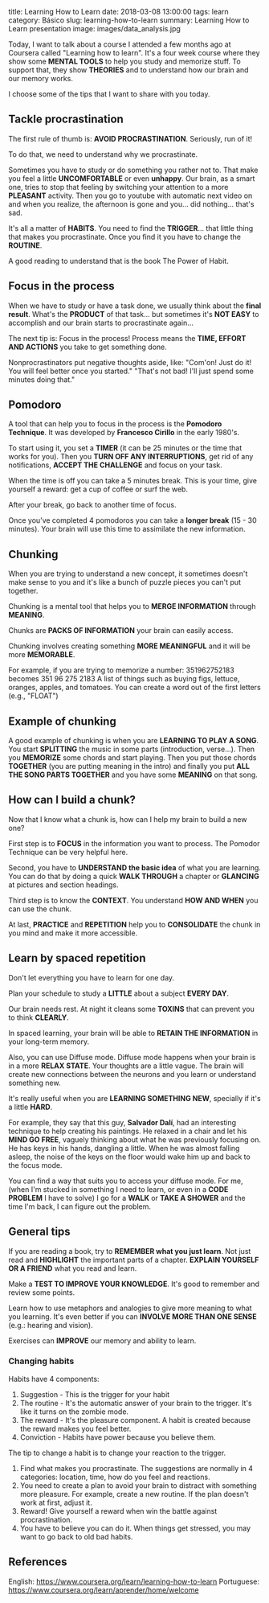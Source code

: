 title: Learning How to Learn
date: 2018-03-08 13:00:00
tags: learn
category: Básico
slug: learning-how-to-learn
summary: Learning How to Learn presentation
image: images/data_analysis.jpg

Today, I want to talk about a course I attended a few months ago at Coursera called "Learning how to learn". It's a four week course where they show some **MENTAL TOOLS** to help you study and memorize stuff. To support that, they show **THEORIES** and to understand how our brain and our memory works. 

I choose some of the tips that I want to share with you today.


## Tackle procrastination

The first rule of thumb is: **AVOID PROCRASTINATION**. Seriously, run of it!

To do that, we need to understand why we procrastinate.

Sometimes you have to study or do something you rather not to. That make you feel  a little **UNCOMFORTABLE** or even **unhappy**. Our brain, as a smart one, tries to stop that feeling by switching your attention to a more **PLEASANT** activity. Then you go to youtube with automatic next video on and when you realize, the afternoon is gone and you... did nothing... that's sad.

It's all a matter of **HABITS**. You need to find the **TRIGGER**... that little thing that makes you procrastinate. Once you find it you have to change the **ROUTINE**.

A good reading to understand that is the book The Power of Habit.


## Focus in the process

When we have to study or have a task done, we usually think about the **final result**. What's the **PRODUCT** of that task... but sometimes it's **NOT EASY** to accomplish and our brain starts to procrastinate again...

The next tip is: Focus in the process! Process means the **TIME, EFFORT AND ACTIONS** you take to get something done. 

Nonprocrastinators put negative thoughts aside, like: "Com'on! Just do it! You will feel better once you started."
"That's not bad! I'll just spend some minutes doing that."


## Pomodoro

A tool that can help you to focus in the process is the **Pomodoro Technique**. It was developed by **Francesco Cirillo** in the early 1980's.

To start using it, you set a **TIMER** (it can be 25 minutes or the time that works for you). Then you **TURN OFF ANY INTERRUPTIONS**, get rid of any notifications, **ACCEPT THE CHALLENGE** and focus on your task. 

When the time is off you can take a 5 minutes break. This is your time, give yourself a reward: get a cup of coffee or surf the web.

After your break, go back to another time of focus. 

Once you’ve completed 4 pomodoros you can take a **longer break** (15 - 30 minutes). Your brain will use this time to assimilate the new information.


## Chunking

When you are trying to understand a new concept, it sometimes doesn't make sense to you and it's like a bunch of puzzle pieces you can't put together.

Chunking is a mental tool that helps you to **MERGE INFORMATION** through **MEANING**.

Chunks are **PACKS OF INFORMATION** your brain can easily access.

Chunking involves creating something **MORE MEANINGFUL** and it will be more **MEMORABLE**.

For example, if you are trying to memorize a number:
351962752183 becomes 351 96 275 2183
A list of things such as buying figs, lettuce, oranges, apples, and tomatoes. You can create a word out of the first letters (e.g., "FLOAT")


## Example of chunking
A good example of chunking is when you are **LEARNING TO PLAY A SONG**. You start **SPLITTING** the music in some parts (introduction, verse...). Then you **MEMORIZE** some chords and start playing. Then you put those chords **TOGETHER** (you are putting meaning in the intro) and finally you put **ALL THE SONG PARTS TOGETHER** and you have some **MEANING** on that song.


## How can I build a chunk?

Now that I know what a chunk is, how can I help my brain to build a new one?

First step is to **FOCUS** in the information you want to process. The Pomodor Technique can be very helpful here.

Second, you have to **UNDERSTAND the basic idea** of what you are learning. You can do that by doing a quick **WALK THROUGH** a chapter or **GLANCING** at pictures and section headings.

Third step is to know the **CONTEXT**. You understand **HOW AND WHEN** you can use the chunk.

At last, **PRACTICE** and **REPETITION** help you to **CONSOLIDATE** the chunk in you mind and make it more accessible.


## Learn by spaced repetition

Don't let everything you have to learn for one day.

Plan your schedule to study a **LITTLE** about a subject **EVERY DAY**.

Our brain needs rest. At night it cleans some **TOXINS** that can prevent you to think **CLEARLY**.

In spaced learning, your brain will be able to **RETAIN THE INFORMATION** in your long-term memory.

Also, you can use Diffuse mode. Diffuse mode happens when your brain is in a more **RELAX STATE**. Your thoughts are a little vague. The brain will create new connections between the neurons and you learn or understand something new.

It's really useful when you are **LEARNING SOMETHING NEW**, specially if it's a little **HARD**.

For example, they say that this guy, **Salvador Dalí**, had an interesting technique to help creating his paintings. He relaxed in a chair and let his **MIND GO FREE**, vaguely thinking about what he was previously focusing on. He has keys in his hands, dangling a little. When he was almost falling asleep, the noise of the keys on the floor would wake him up and back to the focus mode.

You can find a way that suits you to access your diffuse mode. For me, (when I'm stucked in something I need to learn, or even in a **CODE PROBLEM** I have to solve) I go for a **WALK** or **TAKE A SHOWER** and the time I'm back, I can figure out the problem.


## General tips

If you are reading a book, try to **REMEMBER what you just learn**. Not just read and **HIGHLIGHT** the important parts of a chapter. **EXPLAIN YOURSELF OR A FRIEND** what you read and learn.

Make a **TEST TO IMPROVE YOUR KNOWLEDGE**. It's good to remember and review some points.

Learn how to use metaphors and analogies to give more meaning to what you learning. It's even better if you can **INVOLVE MORE THAN ONE SENSE** (e.g.: hearing and vision).

Exercises can **IMPROVE** our memory and ability to learn.



### Changing habits

Habits have 4 components:
1. Suggestion - This is the trigger for your habit
2. The routine - It's the automatic answer of your brain to the trigger. It's like it turns on the zombie mode.
3. The reward - It's the pleasure component. A habit is created because the reward makes you feel better.
4. Conviction - Habits have power because you believe them.

The tip to change a habit is to change your reaction to the trigger.
1. Find what makes you procrastinate. The suggestions are normally in 4 categories: location, time, how do you feel and reactions.
2. You need to create a plan to avoid your brain to distract with something more pleasure. For example, create a new routine. If the plan doesn't work at first, adjust it.
3. Reward! Give yourself a reward when win the battle against procrastination.
4. You have to believe you can do it. When things get stressed, you may want to go back to old bad habits.


## References

English: https://www.coursera.org/learn/learning-how-to-learn
Portuguese: https://www.coursera.org/learn/aprender/home/welcome

